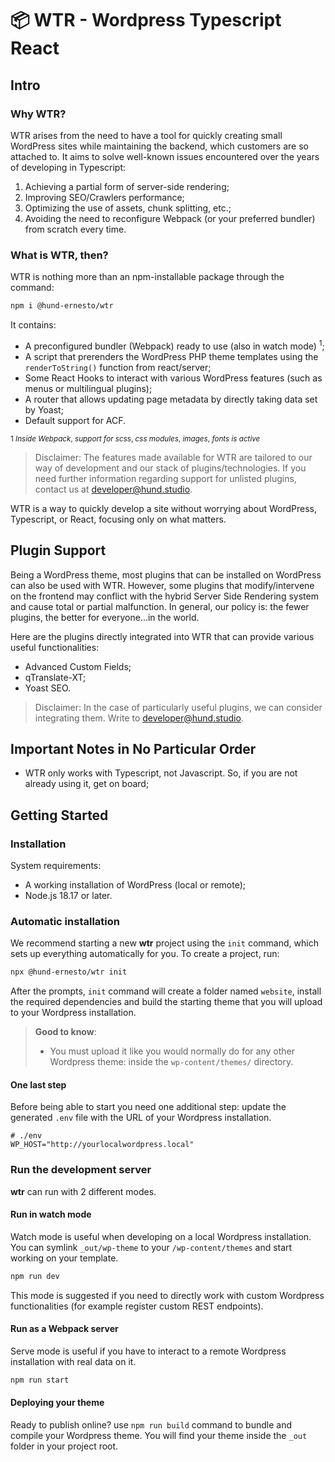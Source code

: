 # 📦 WTR - Wordpress Typescript React

## Intro

### Why WTR?

WTR arises from the need to have a tool for quickly creating small WordPress sites while maintaining the backend, which customers are so attached to. It aims to solve well-known issues encountered over the years of developing in Typescript:

1. Achieving a partial form of server-side rendering;
2. Improving SEO/Crawlers performance;
3. Optimizing the use of assets, chunk splitting, etc.;
4. Avoiding the need to reconfigure Webpack (or your preferred bundler) from scratch every time.

### What is WTR, then?

WTR is nothing more than an npm-installable package through the command:

```bash
npm i @hund-ernesto/wtr
```

It contains:

- A preconfigured bundler (Webpack) ready to use (also in watch mode) $^{1}$;
- A script that prerenders the WordPress PHP theme templates using the `renderToString()` function from react/server;
- Some React Hooks to interact with various WordPress features (such as menus or multilingual plugins);
- A router that allows updating page metadata by directly taking data set by Yoast;
- Default support for ACF.

$_{1\ Inside\ Webpack,\ support\ for\ scss,\ css\ modules,\ images,\ fonts\ is\ active}$

> Disclaimer: The features made available for WTR are tailored to our way of development and our stack of plugins/technologies. If you need further information regarding support for unlisted plugins, contact us at [developer@hund.studio](mailto:developer@hund.studio).

WTR is a way to quickly develop a site without worrying about WordPress, Typescript, or React, focusing only on what matters.

## Plugin Support

Being a WordPress theme, most plugins that can be installed on WordPress can also be used with WTR. However, some plugins that modify/intervene on the frontend may conflict with the hybrid Server Side Rendering system and cause total or partial malfunction. In general, our policy is: the fewer plugins, the better for everyone...in the world.

Here are the plugins directly integrated into WTR that can provide various useful functionalities:

- Advanced Custom Fields;
- qTranslate-XT;
- Yoast SEO.

> Disclaimer: In the case of particularly useful plugins, we can consider integrating them. Write to [developer@hund.studio](mailto:developer@hund.studio).

## Important Notes in No Particular Order

- WTR only works with Typescript, not Javascript. So, if you are not already using it, get on board;

## Getting Started

### Installation

System requirements:

- A working installation of WordPress (local or remote);
- Node.js 18.17 or later.

### Automatic installation

We recommend starting a new **wtr** project using the `init` command, which sets up everything automatically for you.
To create a project, run:

```bash
npx @hund-ernesto/wtr init
```

After the prompts, `init` command will create a folder named `website`, install the required dependencies and build the starting theme that you will upload to your Wordpress installation.

> **Good to know**:
>
> - You must upload it like you would normally do for any other Wordpress theme: inside the `wp-content/themes/` directory.

#### One last step

Before being able to start you need one additional step: update the generated `.env` file with the URL of your Wordpress installation.

```dotenv
# ./env
WP_HOST="http://yourlocalwordpress.local"
```

### Run the development server

**wtr** can run with 2 different modes.

#### Run in watch mode

Watch mode is useful when developing on a local Wordpress installation.
You can symlink `_out/wp-theme` to your `/wp-content/themes` and start working on your template.

```bash
npm run dev
```

This mode is suggested if you need to directly work with custom Wordpress functionalities (for example register custom REST endpoints).

#### Run as a Webpack server

Serve mode is useful if you have to interact to a remote Wordpress installation with real data on it.

```bash
npm run start
```

#### Deploying your theme

Ready to publish online? use `npm run build` command to bundle and compile your Wordpress theme.
You will find your theme inside the `_out` folder in your project root.
